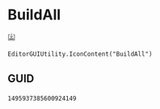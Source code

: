 # BuildAll
![](/img/BuildAll.png)

``` CSharp
EditorGUIUtility.IconContent("BuildAll")
```
## GUID
```
1495937385600924149
```
